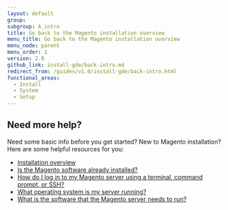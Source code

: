 ```yaml
---
layout: default
group:
subgroup: A_intro
title: Go back to the Magento installation overview
menu_title: Go back to the Magento installation overview
menu_node: parent
menu_order: 1
version: 2.0
github_link: install-gde/back-intro.md
redirect_from: /guides/v1.0/install-gde/back-intro.html
functional_areas:
  - Install
  - System
  - Setup
---
```


## Need more help?

Need some basic info before you get started? New to Magento installation? Here are some helpful resources for you:

*	<a href="{{page.baseurl}}install-gde/bk-install-guide.html">Installation overview</a>
*	<a href="{{page.baseurl}}install-gde/basics/basics_magento-installed.html">Is the Magento software already installed?</a>
*	<a href="{{page.baseurl}}install-gde/basics/basics_login.html">How do I log in to my Magento server using a terminal, command prompt, or SSH?</a>
*	<a href="{{page.baseurl}}install-gde/basics/basics_os-version.html">What operating system is my server running?</a>
*	<a href="{{page.baseurl}}install-gde/basics/basics_software.html">What is the software that the Magento server needs to run?</a>

